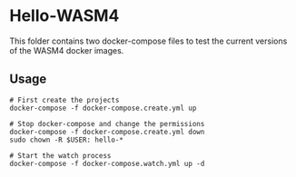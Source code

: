 # Hello-WASM4

This folder contains two docker-compose files to test the current versions of the WASM4 docker images.

## Usage

```shell
# First create the projects
docker-compose -f docker-compose.create.yml up

# Stop docker-compose and change the permissions
docker-compose -f docker-compose.create.yml down
sudo chown -R $USER: hello-*

# Start the watch process
docker-compose -f docker-compose.watch.yml up -d
```